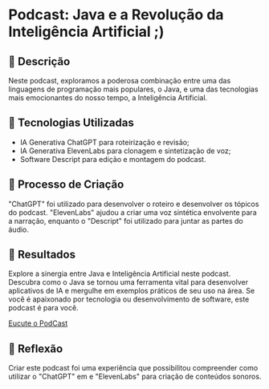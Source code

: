 # Podcast: Java e a Revolução da Inteligência Artificial ;)

## 📒 Descrição
Neste podcast, exploramos a poderosa combinação entre uma das linguagens de programação mais populares, o Java, e uma das tecnologias mais emocionantes do nosso tempo, a Inteligência Artificial.

## 🤖 Tecnologias Utilizadas
 - IA Generativa ChatGPT para roteirização e revisão;
 - IA Generativa ElevenLabs para clonagem e sintetização de voz;
 - Software Descript para edição e montagem do podcast.

## 🧐 Processo de Criação
"ChatGPT" foi utilizado para desenvolver o roteiro e desenvolver os tópicos do podcast. "ElevenLabs" ajudou a criar uma voz sintética envolvente para a narração, enquanto o "Descript" foi utilizado para juntar as partes do áudio.

## 🚀 Resultados
Explore a sinergia entre Java e Inteligência Artificial neste podcast. Descubra como o Java se tornou uma ferramenta vital para desenvolver aplicativos de IA e mergulhe em exemplos práticos de seu uso na área. Se você é apaixonado por tecnologia ou desenvolvimento de software, este podcast é para você.

[Eucute o PodCast](https://share.descript.com/view/OBku8Iya5a4)

## 💭 Reflexão
Criar este podcast foi uma experiência que possibilitou compreender como utilizar o "ChatGPT" em e "ElevenLabs" para criação de conteúdos sonoros.
